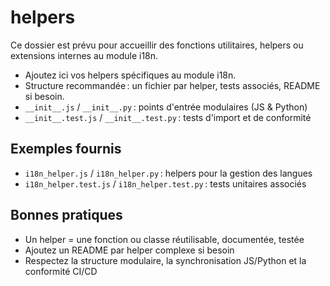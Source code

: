 # helpers

Ce dossier est prévu pour accueillir des fonctions utilitaires, helpers ou extensions internes au module i18n.

- Ajoutez ici vos helpers spécifiques au module i18n.
- Structure recommandée : un fichier par helper, tests associés, README si besoin.
- `__init__.js` / `__init__.py` : points d'entrée modulaires (JS & Python)
- `__init__.test.js` / `__init__.test.py` : tests d'import et de conformité

## Exemples fournis
- `i18n_helper.js` / `i18n_helper.py` : helpers pour la gestion des langues
- `i18n_helper.test.js` / `i18n_helper.test.py` : tests unitaires associés

## Bonnes pratiques
- Un helper = une fonction ou classe réutilisable, documentée, testée
- Ajoutez un README par helper complexe si besoin
- Respectez la structure modulaire, la synchronisation JS/Python et la conformité CI/CD
